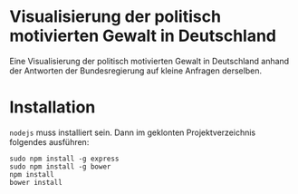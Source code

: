Visualisierung der politisch motivierten Gewalt in Deutschland
==============================================================

Eine Visualisierung der politisch motivierten Gewalt in Deutschland anhand der Antworten der Bundesregierung auf kleine Anfragen derselben.


Installation
============
```nodejs``` muss installiert sein. Dann im geklonten Projektverzeichnis folgendes ausführen:
```
sudo npm install -g express
sudo npm install -g bower
npm install
bower install
```
